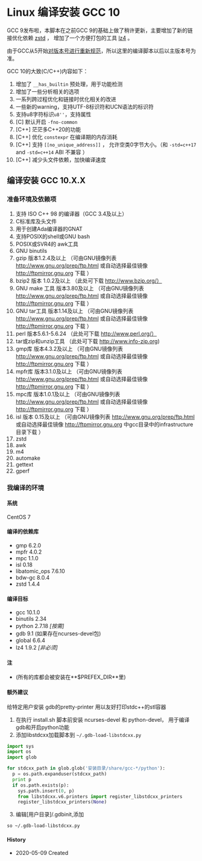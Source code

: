 Linux 编译安装 GCC 10
======

GCC 9发布啦，本脚本在之前GCC 9的基础上做了稍许更新，主要增加了新的链接优化依赖 [zstd](http://www.zstd.net) ， 增加了一个方便打包的工具 [lz4](https://github.com/lz4/lz4) 。

由于GCC从5开始[对版本号进行重新规范](https://gcc.gnu.org/develop.html#num_scheme)，所以这里的编译脚本以后以主版本号为准。

GCC 10的大致(C/C++)内容如下：

1. 增加了 ```__has_builtin``` 预处理，用于功能检测
2. 增加了一些分析相关的选项
3. 一系列跨过程优化和链接时优化相关的改进
4. 一些新的warning，支持UTF-8标识符和UCN语法的标识符
5. 支持u8字符标识```u8''```，支持属性
6. \[C\] 默认开启 ```-fno-common```
7.  \[C++\] 茫茫多C++20的功能
8.  \[C++\] 优化 ```constexpr``` 在编译期的内存消耗
9.  \[C++\] 支持 ```[[no_unique_address]]``` ， 允许空类0字节大小。（和 ```-std=c++17``` and ```-std=c++14``` ABI 不兼容 ）
10. \[C++\] 减少头文件依赖，加快编译速度

## 编译安装 GCC 10.X.X

### 准备环境及依赖项

1. 支持 ISO C++ 98 的编译器（GCC 3.4及以上）
2. C标准库及头文件
3. 用于创建Ada编译器的GNAT
4. 支持POSIX的shell或GNU bash
5. POSIX或SVR4的 awk工具
6. GNU binutils
7. gzip 版本1.2.4及以上     （可由GNU镜像列表 http://www.gnu.org/prep/ftp.html 或自动选择最佳镜像 http://ftpmirror.gnu.org 下载 ）
8. bzip2 版本 1.0.2及以上    （此处可下载 http://www.bzip.org/）
9. GNU make 工具 版本3.80及以上 （可由GNU镜像列表 http://www.gnu.org/prep/ftp.html 或自动选择最佳镜像 http://ftpmirror.gnu.org 下载 ）
10. GNU tar工具 版本1.14及以上   （可由GNU镜像列表 http://www.gnu.org/prep/ftp.html 或自动选择最佳镜像 http://ftpmirror.gnu.org 下载 ）
11. perl 版本5.6.1-5.6.24      （此处可下载 http://www.perl.org/）
12. tar或zip和unzip工具 （此处可下载 http://www.info-zip.org)
13. gmp库 版本4.3.2及以上 （可由GNU镜像列表 http://www.gnu.org/prep/ftp.html 或自动选择最佳镜像 http://ftpmirror.gnu.org 下载 ）
14. mpfr库 版本3.1.0及以上 （可由GNU镜像列表 http://www.gnu.org/prep/ftp.html 或自动选择最佳镜像 http://ftpmirror.gnu.org 下载 ）
15. mpc库 版本1.0.1及以上 （可由GNU镜像列表 http://www.gnu.org/prep/ftp.html 或自动选择最佳镜像 http://ftpmirror.gnu.org 下载 ）
16. isl 版本 0.15及以上 （可由GNU镜像列表 http://www.gnu.org/prep/ftp.html 或自动选择最佳镜像 http://ftpmirror.gnu.org 中gcc目录中的infrastructure目录下载 ）
17. zstd
18. awk
19. m4
20. automake
21. gettext
22. gperf

### 我编译的环境

#### 系统

CentOS 7

#### 编译的依赖库

+ gmp 6.2.0
+ mpfr 4.0.2
+ mpc 1.1.0
+ isl 0.18
+ libatomic_ops 7.6.10
+ bdw-gc 8.0.4
+ zstd 1.4.4

#### 编译目标

+ gcc 10.1.0
+ binutils 2.34
+ python 2.7.18 *[按需]*
+ gdb 9.1 (如果存在ncurses-devel包)
+ global 6.6.4
+ lz4 1.9.2 *[非必须]*

#### 注

+ (所有的库都会被安装在**$PREFEX_DIR**里)

#### 额外建议

给特定用户安装 gdb的pretty-printer 用以友好打印stdc++的stl容器

1. 在执行 install.sh 脚本前安装 ncurses-devel 和 python-devel， 用于编译gdb和开启python功能
2. 添加libstdcxx加载脚本到 ```~/.gdb-load-libstdcxx.py```

  ```python
  import sys
  import os
  import glob
  
  for stdcxx_path in glob.glob('安装目录/share/gcc-*/python'):
    p = os.path.expanduser(stdcxx_path)
    print p
    if os.path.exists(p):
      sys.path.insert(0, p)
      from libstdcxx.v6.printers import register_libstdcxx_printers
      register_libstdcxx_printers(None)
  ```

3. 编辑[用户目录]/.gdbinit,添加

  ```bash
  so ~/.gdb-load-libstdcxx.py
  ```

#### History

+ 2020-05-09    Created
